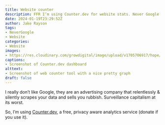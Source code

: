 ```yaml
---
title: Website counter
description: FFR I’m using Counter.dev for website stats. Never Google.
date: 2024-01-19T23:29:52Z
author: Jake Rayson
tags: 
- NeverGoogle
- Website
categories: 
- Website
images:
- https://res.cloudinary.com/growdigital/image/upload/v1705706917/hope/240119-counter.dev.png
captions: 
- Screenshot of Counter.dev dashboard
alttext: 
- Screenshot of web counter tool with a nice pretty graph
draft: false
---
```


I really don’t like Google, they are an advertising company that relentlessly & silently scrapes your data and sells you rubbish. Surveillance capitalism at its worst.

So, I’m using [Counter.dev](https://counter.dev), a free, privacy aware analytics service (donate if you use it).
